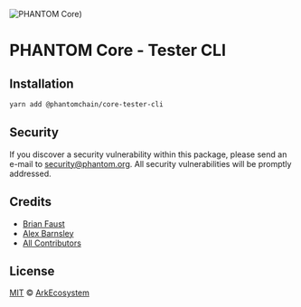 ![PHANTOM Core](https://i.imgur.com/dPHOKrL.jpg))

# PHANTOM Core - Tester CLI

## Installation

```bash
yarn add @phantomchain/core-tester-cli
```

## Security

If you discover a security vulnerability within this package, please send an e-mail to security@phantom.org. All security vulnerabilities will be promptly addressed.

## Credits

- [Brian Faust](https://github.com/faustbrian)
- [Alex Barnsley](https://github.com/alexbarnsley)
- [All Contributors](../../../../contributors)

## License

[MIT](LICENSE) © [ArkEcosystem](https://ark.io)

